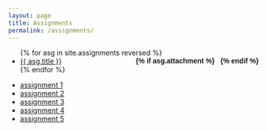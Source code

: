 ```yaml
---
layout: page
title: Assignments
permalink: /assignments/
---
```


<ul id="archive">
{% for asg in site.assignments reversed %}
      <li class="archiveposturl" style="background: transparent">
        <span><a href="{{ asg.url | prepend: site.baseurl}}">{{ asg.title }}</a></span>
<strong style="font-size:100%; font-family: 'Titillium Web', sans-serif; float:right">
<a title="Download problems (pdf)" href="{{ asg.pdf | prepend: site.baseurl }}"><i class="fas fa-file-pdf"></i></a> 
{% if asg.attachment %}
&nbsp; <a title="Download attachments (zip)" href="{{ asg.attachment | prepend: site.baseurl }}"><i class="fas fa-file-archive"></i></a>
{% endif %}
</strong> 
      </li>
{% endfor %}
</ul>

* [assignment 1 ](/static_files/materials/ass/asst1.pdf)
* [assignment 2 ](/static_files/materials/ass/asst2.pdf)
* [assignment 3 ](/static_files/materials/ass/asst3.pdf)
* [assignment 4 ](/static_files/materials/ass/asst4.pdf)
* [assignment 5 ](/static_files/materials/ass/asst5.pdf)